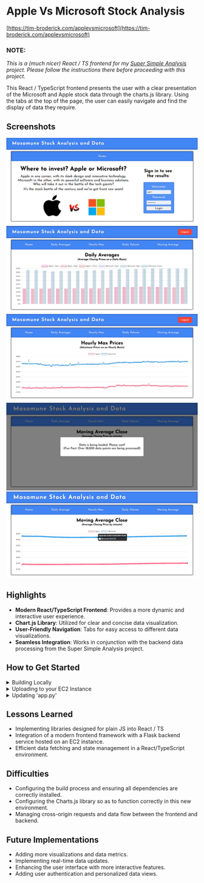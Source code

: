 # Apple Vs Microsoft Stock Analysis

[https://tim-broderick.com/applevsmicrosoft](https://tim-broderick.com/applevsmicrosoft)

### NOTE:
*This is a (much nicer) React / TS frontend for my [Super Simple Analysis](https://github.com/TimBroderick44/Simple-Stock-Analysis) project. Please follow the instructions there before proceeding with this project.*

This React / TypeScript frontend presents the user with a clear presentation of the Microsoft and Apple stock data through the charts.js library. Using the tabs at the top of the page, the user can easily navigate and find the display of data they require.

## Screenshots
![Landing Page](./src/assets/react.png) 
![Daily Averages](./src/assets/daily_react.png) 
![Hourly Averages](./src/assets/hourly.png) 
![Loading](./src/assets/loading.png) 
![Moving Averages](./src/assets/moving.png) 

## Highlights
- **Modern React/TypeScript Frontend**: Provides a more dynamic and interactive user experience.
- **Chart.js Library**: Utilized for clear and concise data visualization.
- **User-Friendly Navigation**: Tabs for easy access to different data visualizations.
- **Seamless Integration**: Works in conjunction with the backend data processing from the Super Simple Analysis project.

## How to Get Started

<details>
<summary> Building Locally </summary>

1. **Clone the Repository**:
    ```sh
    git clone https://github.com/TimBroderick44/Simple-Stock-Analysis-React-Frontend
    ```
2. **Install Dependencies**:
    ```sh
    cd Simple-Stock-Analysis-React-Frontend
    npm install
    ```
3. **Build the Project**:
    ```sh
    npm run build
    ```
</details>

<details>
<summary> Uploading to your EC2 Instance </summary>

1. **Transfer Build Files**:
    - Connect to your EC2 instance via SSH.
    - Upload the contents of the `dist` folder to your `build` directory on the EC2 instance using [WinSCP](https://winscp.net/eng/docs/guide_amazon_ec2)
</details>

<details>
<summary>Updating 'app.py'</summary>

1. **Modify app.py**:
   
    Ensure your `app.py` looks like this:

    ```python
    from flask import Flask, jsonify, render_template, request, send_from_directory
    import pandas as pd
    import boto3
    from io import BytesIO

    app = Flask(__name__, static_folder='build', static_url_path='')

    def read_from_s3(bucket_name, file_name):
        s3 = boto3.client('s3')
        obj = s3.get_object(Bucket=bucket_name, Key=file_name)
        return pd.read_csv(BytesIO(obj['Body'].read()))

    bucket_name = 'simple-stock-analysis'

    @app.route('/')
    def home():
        return send_from_directory(app.static_folder, 'index.html')

    @app.route('/api/daily_avg', methods=['GET'])
    def get_daily_avg():
        df = read_from_s3(bucket_name, 'daily_avg.csv')
        return jsonify(df.to_dict(orient='records'))

    @app.route('/api/hourly_max', methods=['GET'])
    def get_hourly_max():
        df = read_from_s3(bucket_name, 'hourly_max.csv')
        return jsonify(df.to_dict(orient='records'))

    @app.route('/api/daily_volume', methods=['GET'])
    def get_daily_volume():
        df = read_from_s3(bucket_name, 'daily_volume.csv')
        return jsonify(df.to_dict(orient='records'))

    @app.route('/api/moving_avg_close', methods=['GET'])
    def get_moving_avg_close():
        df = read_from_s3(bucket_name, 'moving_avg_close.csv')
        return jsonify(df.to_dict(orient='records'))

    @app.route('/<path:path>')
    def static_proxy(path):
        return send_from_directory(app.static_folder, path)

    if __name__ == '__main__':
        app.run(host='0.0.0.0', port=5000)
    ```

2. **Run the Flask Application**:
    ```sh
    python app.py
    ```

3. **Access the Application**:
    Navigate to your EC2 instance's IP address in a web browser to see your React application served by Flask.
</details>

## Lessons Learned
- Implementing libraries designed for plain JS into React / TS
- Integration of a modern frontend framework with a Flask backend service hosted on an EC2 instance. 
- Efficient data fetching and state management in a React/TypeScript environment.

## Difficulties
- Configuring the build process and ensuring all dependencies are correctly installed.
- Configuring the Charts.js library so as to function correctly in this new environment.
- Managing cross-origin requests and data flow between the frontend and backend.

## Future Implementations
- Adding more visualizations and data metrics.
- Implementing real-time data updates.
- Enhancing the user interface with more interactive features.
- Adding user authentication and personalized data views.
